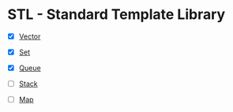 # STL - Standard Template Library

- [x] [Vector](https://www.cplusplus.com/reference/vector/vector/)
- [x] [Set](https://www.cplusplus.com/reference/set/set/)
- [x] [Queue](https://www.cplusplus.com/reference/queue/queue/)
- [ ] [Stack](https://www.cplusplus.com/reference/stack/stack/)
- [ ] [Map](https://www.cplusplus.com/reference/map/map/)

